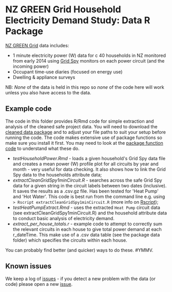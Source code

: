 # NZ GREEN Grid Household Electricity Demand Study: Data R Package
[NZ GREEN Grid](https://www.otago.ac.nz/centre-sustainability/research/energy/otago050285.html) data includes:

 * 1 minute electricity power (W) data for c 40 households in NZ monitored from early 2014 using [Grid Spy](https://gridspy.com/) monitors on each power circuit (and the incoming power)
 * Occupant time-use diaries (focused on energy use)
 * Dwelling & appliance surveys

NB: *None* of the data is held in this repo so *none* of the code here will work unless you also have access to the data.

## Example code

The code in this folder provides R/Rmd code for simple extraction and analysis of the cleaned safe project data. You will need to download the [cleaned data package](https://cfsotago.github.io/GREENGridData/) and to adjust your file paths to suit your setup before running the code. The code makes extensive use of package functions so make sure you install it first. You may need to look at the [package function code](../R/) to understand what these do.

 * _testHouseholdPower.Rmd_ - loads a given household's Grid Spy data file and creates a mean power (W) profile plot for all circuits by year and month - very useful for data checking. It also shows how to link the Grid Spy data to the households attribute data;
 * _extractCleanGridSpy1minCircuit.R_ - searches across the safe Grid Spy data for a given string in the circuit labels between two dates (inclusive). It saves the results as a .csv.gz file. Has been tested for 'Heat Pump' and 'Hot Water'. This code is best run from the command line e.g. using `> Rscript extractCleanGridSpy1minCircuit.R` (more info on [Rscript](https://www.rdocumentation.org/packages/utils/versions/3.5.1/topics/Rscript));
 * _testHeatPumpExtract.Rmd_ - uses the extracted `Heat Pump` circuit data (see extractCleanGridSpy1minCircuit.R) and the household attribute data to conduct basic analysis of electricity demand.
 * _extract_per_house_totals.r_ - example code to attempt to correctly sum the relevant circuits in each house to give total power demand at each r_dateTime. This make use of a .csv data table (see the package data folder) which specifies the circuits within each house.

You can probably find better (and quicker) ways to do these. #YMMV.

## Known issues

We keep a log of [issues](https://github.com/dataknut/nzGREENGridDataR/issues?q=is%3Aissue+label%3Aexamples) - if you detect a new problem with the data (or code) please open a new [issue](https://github.com/dataknut/nzGREENGridDataR/issues?q=is%3Aissue+label%3Aexamples).


